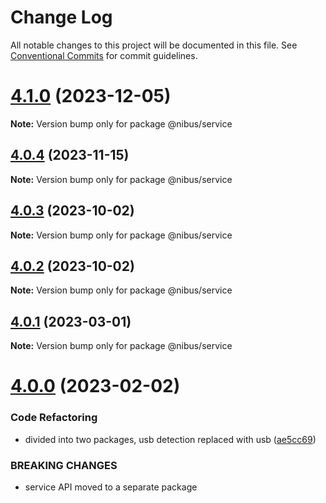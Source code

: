 # Change Log

All notable changes to this project will be documented in this file.
See [Conventional Commits](https://conventionalcommits.org) for commit guidelines.

# [4.1.0](https://github.com/sarakusha/nibus/compare/v4.0.4...v4.1.0) (2023-12-05)

**Note:** Version bump only for package @nibus/service





## [4.0.4](https://github.com/sarakusha/nibus/compare/v4.0.3...v4.0.4) (2023-11-15)

**Note:** Version bump only for package @nibus/service





## [4.0.3](https://github.com/sarakusha/nibus/compare/v4.0.2...v4.0.3) (2023-10-02)

**Note:** Version bump only for package @nibus/service





## [4.0.2](https://github.com/sarakusha/nibus/compare/v4.0.1...v4.0.2) (2023-10-02)

**Note:** Version bump only for package @nibus/service





## [4.0.1](https://github.com/sarakusha/nibus/compare/v4.0.0...v4.0.1) (2023-03-01)

**Note:** Version bump only for package @nibus/service





# [4.0.0](https://github.com/sarakusha/nibus/compare/v3.8.0...v4.0.0) (2023-02-02)


### Code Refactoring

* divided into two packages, usb detection replaced with usb ([ae5cc69](https://github.com/sarakusha/nibus/commit/ae5cc69671d61826ef1e578680920b001867b989))


### BREAKING CHANGES

* service API moved to a separate package
